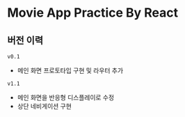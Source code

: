# Movie App Practice By React

## 버전 이력

`v0.1`

- 메인 화면 프로토타입 구현 및 라우터 추가

`v1.1`

- 메인 화면을 반응형 디스플레이로 수정
- 상단 네비게이션 구현
